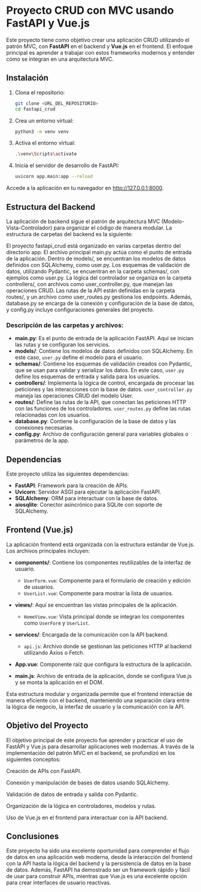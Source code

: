 # Proyecto CRUD con MVC usando FastAPI y Vue.js

Este proyecto tiene como objetivo crear una aplicación CRUD utilizando el patrón MVC, con **FastAPI** en el backend y **Vue.js** en el frontend. El enfoque principal es aprender a trabajar con estos frameworks modernos y entender cómo se integran en una arquitectura MVC.

## Instalación

1. Clona el repositorio:
   ```bash
   git clone <URL_DEL_REPOSITORIO>
   cd fastapi_crud

2. Crea un entorno virtual:
   ```bash
   python3 -m venv venv
   
3. Activa el entorno virtual:
   ```bash
   .\venv\Scripts\activate

4. Inicia el servidor de desarrollo de FastAPI:
   ```bash
   uvicorn app.main:app --reload
   
Accede a la aplicación en tu navegador en http://127.0.0.1:8000.

## Estructura del Backend

La aplicación de backend sigue el patrón de arquitectura MVC (Modelo-Vista-Controlador) para organizar el código de manera modular. La estructura de carpetas del backend es la siguiente:

El proyecto fastapi_crud está organizado en varias carpetas dentro del directorio app. El archivo principal main.py actúa como el punto de entrada de la aplicación. Dentro de models/, se encuentran los modelos de datos definidos con SQLAlchemy, como user.py. Los esquemas de validación de datos, utilizando Pydantic, se encuentran en la carpeta schemas/, con ejemplos como user.py. La lógica del controlador se organiza en la carpeta controllers/, con archivos como user_controller.py, que manejan las operaciones CRUD. Las rutas de la API están definidas en la carpeta routes/, y un archivo como user_routes.py gestiona los endpoints. Además, database.py se encarga de la conexión y configuración de la base de datos, y config.py incluye configuraciones generales del proyecto.


### Descripción de las carpetas y archivos:

- **main.py**: Es el punto de entrada de la aplicación FastAPI. Aquí se inician las rutas y se configuran los servicios.
- **models/**: Contiene los modelos de datos definidos con SQLAlchemy. En este caso, `user.py` define el modelo para el usuario.
- **schemas/**: Contiene los esquemas de validación creados con Pydantic, que se usan para validar y serializar los datos. En este caso, `user.py` define los esquemas de entrada y salida para los usuarios.
- **controllers/**: Implementa la lógica de control, encargada de procesar las peticiones y las interacciones con la base de datos. `user_controller.py` maneja las operaciones CRUD del modelo User.
- **routes/**: Define las rutas de la API, que conectan las peticiones HTTP con las funciones de los controladores. `user_routes.py` define las rutas relacionadas con los usuarios.
- **database.py**: Contiene la configuración de la base de datos y las conexiones necesarias.
- **config.py**: Archivo de configuración general para variables globales o parámetros de la app.

## Dependencias

Este proyecto utiliza las siguientes dependencias:

- **FastAPI**: Framework para la creación de APIs.
- **Uvicorn**: Servidor ASGI para ejecutar la aplicación FastAPI.
- **SQLAlchemy**: ORM para interactuar con la base de datos.
- **aiosqlite**: Conector asincrónico para SQLite con soporte de SQLAlchemy.

## Frontend (Vue.js)

La aplicación frontend está organizada con la estructura estándar de Vue.js. Los archivos principales incluyen:

- **components/**: Contiene los componentes reutilizables de la interfaz de usuario.
  - `UserForm.vue`: Componente para el formulario de creación y edición de usuarios.
  - `UserList.vue`: Componente para mostrar la lista de usuarios.

- **views/**: Aquí se encuentran las vistas principales de la aplicación.
  - `HomeView.vue`: Vista principal donde se integran los componentes como `UserForm` y `UserList`.

- **services/**: Encargada de la comunicación con la API backend.
  - `api.js`: Archivo donde se gestionan las peticiones HTTP al backend utilizando Axios o Fetch.

- **App.vue**: Componente raíz que configura la estructura de la aplicación.
- **main.js**: Archivo de entrada de la aplicación, donde se configura Vue.js y se monta la aplicación en el DOM.

Esta estructura modular y organizada permite que el frontend interactúe de manera eficiente con el backend, manteniendo una separación clara entre la lógica de negocio, la interfaz de usuario y la comunicación con la API.

## Objetivo del Proyecto
El objetivo principal de este proyecto fue aprender y practicar el uso de FastAPI y Vue.js para desarrollar aplicaciones web modernas. A través de la implementación del patrón MVC en el backend, se profundizó en los siguientes conceptos:

Creación de APIs con FastAPI.

Conexión y manipulación de bases de datos usando SQLAlchemy.

Validación de datos de entrada y salida con Pydantic.

Organización de la lógica en controladores, modelos y rutas.

Uso de Vue.js en el frontend para interactuar con la API backend.

## Conclusiones
Este proyecto ha sido una excelente oportunidad para comprender el flujo de datos en una aplicación web moderna, desde la interacción del frontend con la API hasta la lógica del backend y la persistencia de datos en la base de datos. Además, FastAPI ha demostrado ser un framework rápido y fácil de usar para construir APIs, mientras que Vue.js es una excelente opción para crear interfaces de usuario reactivas.

